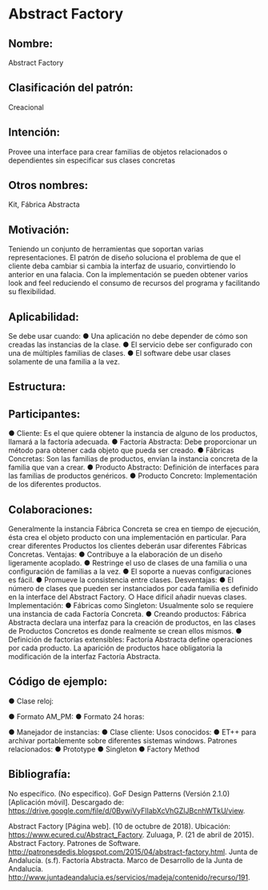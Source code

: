 # Abstract Factory

Nombre:
--
Abstract Factory

Clasificación del patrón:
--
Creacional

Intención:
--
Provee una interface para crear familias de objetos relacionados o dependientes sin especificar
sus clases concretas

Otros nombres:
--
Kit, Fábrica Abstracta

Motivación:
--
Teniendo un conjunto de herramientas que soportan varias representaciones. El patrón de diseño
soluciona el problema de que el cliente deba cambiar si cambia la interfaz de usuario,
convirtiendo lo anterior en una falacia. Con la implementación se pueden obtener varios look and
feel reduciendo el consumo de recursos del programa y facilitando su flexibilidad.

Aplicabilidad:
--
Se debe usar cuando:
● Una aplicación no debe depender de cómo son creadas las instancias de la clase.
● El servicio debe ser configurado con una de múltiples familias de clases.
● El software debe usar clases solamente de una familia a la vez.

Estructura:
--

Participantes:
--
● Cliente: Es el que quiere obtener la instancia de alguno de los productos, llamará a la
factoría adecuada.
● Factoría Abstracta: Debe proporcionar un método para obtener cada objeto que pueda ser
creado.
● Fábricas Concretas: Son las familias de productos, envían la instancia concreta de la
familia que van a crear.
● Producto Abstracto: Definición de interfaces para las familias de productos genéricos.
● Producto Concreto: Implementación de los diferentes productos.

Colaboraciones:
--
Generalmente la instancia Fábrica Concreta se crea en tiempo de ejecución, ésta crea el objeto
producto con una implementación en particular. Para crear diferentes Productos los clientes
deberán usar diferentes Fábricas Concretas.
Ventajas:
● Contribuye a la elaboración de un diseño ligeramente acoplado.
● Restringe el uso de clases de una familia o una configuración de familias a la vez.
● El soporte a nuevas configuraciones es fácil.
● Promueve la consistencia entre clases.
Desventajas:
● El número de clases que pueden ser instanciados por cada familia es definido en la
interface del Abstract Factory.
○ Hace difícil añadir nuevas clases.
Implementación:
● Fábricas como Singleton: Usualmente solo se requiere una instancia de cada Factoría
Concreta.
● Creando productos: Fábrica Abstracta declara una interfaz para la creación de productos,
en las clases de Productos Concretos es donde realmente se crean ellos mismos.
● Definición de factorías extensibles: Factoría Abstracta define operaciones por cada
producto. La aparición de productos hace obligatoria la modificación de la interfaz
Factoría Abstracta.

Código de ejemplo:
--
● Clase reloj:

● Formato AM_PM:
● Formato 24 horas:

● Manejador de instancias:
● Clase cliente:
Usos conocidos:
● ET++ para archivar portablemente sobre diferentes sistemas windows.
Patrones relacionados:
● Prototype
● Singleton
● Factory Method

Bibliografía:
--
No específico. (No específico). GoF Design Patterns (Versión 2.1.0) [Aplicación móvil].
Descargado de: ​https://drive.google.com/file/d/0BywiVyFlIabXcVhGZlJBcnhWTkU/view​.

Abstract Factory [Página web]. (10 de octubre de 2018). Ubicación:
https://www.ecured.cu/Abstract_Factory​.
Zuluaga, P. (21 de abril de 2015). Abstract Factory. Patrones de Software.
http://patronesdedis.blogspot.com/2015/04/abstract-factory.html​.
Junta de Andalucía. (s.f). Factoría Abstracta. Marco de Desarrollo de la Junta de Andalucía.
http://www.juntadeandalucia.es/servicios/madeja/contenido/recurso/191​.
